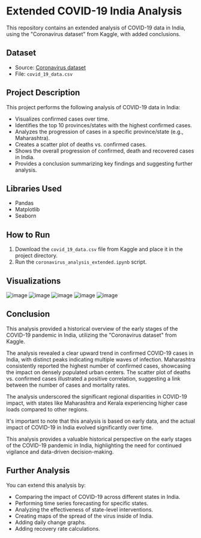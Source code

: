 # Extended COVID-19 India Analysis

This repository contains an extended analysis of COVID-19 data in India, using the "Coronavirus dataset" from Kaggle, with added conclusions.

## Dataset

* Source: [Coronavirus dataset](https://www.kaggle.com/sudalairajkumar/novel-corona-virus-2019-dataset)
* File: `covid_19_data.csv`

## Project Description

This project performs the following analysis of COVID-19 data in India:

* Visualizes confirmed cases over time.
* Identifies the top 10 provinces/states with the highest confirmed cases.
* Analyzes the progression of cases in a specific province/state (e.g., Maharashtra).
* Creates a scatter plot of deaths vs. confirmed cases.
* Shows the overall progression of confirmed, death and recovered cases in India.
* Provides a conclusion summarizing key findings and suggesting further analysis.

## Libraries Used

* Pandas
* Matplotlib
* Seaborn

## How to Run

1.  Download the `covid_19_data.csv` file from Kaggle and place it in the project directory.
2.  Run the `coronavirus_analysis_extended.ipynb` script.

## Visualizations

![image](https://github.com/user-attachments/assets/170ef0b0-8c65-4546-81cc-21e6319ce888)
![image](https://github.com/user-attachments/assets/15ead905-b570-4492-b800-bc80db6a265a)
![image](https://github.com/user-attachments/assets/975f603b-aee0-4fab-8c9d-a2be5f7725a4)
![image](https://github.com/user-attachments/assets/6ad45643-8714-4ad6-9a7f-fcc5ecf09f7f)
![image](https://github.com/user-attachments/assets/e7efdfc6-42b0-4940-9dea-dbaa63b9bab1)


## Conclusion

This analysis provided a historical overview of the early stages of the COVID-19 pandemic in India, utilizing the "Coronavirus dataset" from Kaggle.

The analysis revealed a clear upward trend in confirmed COVID-19 cases in India, with distinct peaks indicating multiple waves of infection. Maharashtra consistently reported the highest number of confirmed cases, showcasing the impact on densely populated urban centers. The scatter plot of deaths vs. confirmed cases illustrated a positive correlation, suggesting a link between the number of cases and mortality rates.

The analysis underscored the significant regional disparities in COVID-19 impact, with states like Maharashtra and Kerala experiencing higher case loads compared to other regions.

It's important to note that this analysis is based on early data, and the actual impact of COVID-19 in India evolved significantly over time.

This analysis provides a valuable historical perspective on the early stages of the COVID-19 pandemic in India, highlighting the need for continued vigilance and data-driven decision-making.

## Further Analysis

You can extend this analysis by:

* Comparing the impact of COVID-19 across different states in India.
* Performing time series forecasting for specific states.
* Analyzing the effectiveness of state-level interventions.
* Creating maps of the spread of the virus inside of India.
* Adding daily change graphs.
* Adding recovery rate calculations.
